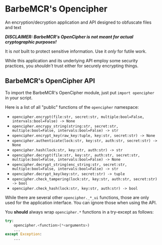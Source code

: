 # BarbeMCR's Opencipher
An encryption/decryption application and API designed to obfuscate files and text

**_DISCLAIMER: BarbeMCR's OpenCipher is not meant for actual cryptographic purposes!_**

It is *not* built to protect sensitive information. Use it *only* for futile work.

While this application and its underlying API employ some security practices, you *shouldn't* trust either for securely encrypting things.

## BarbeMCR's OpenCipher API

To import the BarbeMCR's OpenCipher module, just put `import opencipher` in your script.

Here is a list of all "public" functions of the `opencipher` namespace:

- `opencipher.encrypt(file:str, secret:str, multiple:bool=False, intervals:bool=False) -> None`
- `opencipher.encrypy_string(string:str, secret:str, multiple:bool=False, intervals:bool=False) -> str`
- `opencipher.encrypt_key(raw_key:tuple, key:str, secret:str) -> None`
- `opencipher.authenticate(lock:str, key:str, auth:str, secret:str) -> None`
- `opencipher.hash(lock:str, key:str, auth:str) -> str`
- `opencipher.decrypt(file:str, key:str, auth:str, secret:str, multiple:bool=False, intervals:bool=False) -> None`
- `opencipher.decrypt_string(enc_string:str, secret:str, multiple:bool=False, intervals:bool=False) -> str`
- `opencipher.decrypt_key(key:str, secret:str) -> tuple`
- `opencipher.check_tampering(lock:str, key:str, auth:str, secret:str) -> bool`
- `opencipher.check_hash(lock:str, key:str, auth:str) -> bool`

While there are several other `opencipher._*_ui` functions, those are only used for the application interface. You can ignore those when using the API.

You **should** always wrap `opencipher.*` functions in a try-except as follows:

```python
try:
    opencipher.<function>(*<arguments>)
    ...
except Exception:
    ...
```

